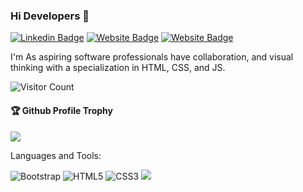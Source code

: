 ### Hi Developers 👋

[![Linkedin Badge](https://img.shields.io/badge/-Vasudha-blue?style=flat-square&logo=Linkedin&logoColor=white&link=https://www.linkedin.com/in/aakash--01629954/)]([https://www.linkedin.com/in/aakash--01629954/](https://www.linkedin.com/in/vasudha-gabhane-109a3177)) 
[![Website Badge](https://img.shields.io/badge/WebSite-Vasudha-green)](https://www.akash)
[![Website Badge](https://img.shields.io/badge/StackOverflow-Vasudha-yellow)]([https://stackoverflow.com/users/3687251/Vasudha-](https://stackoverflow.com/users/19664507/vasudha))

I'm
 As aspiring software professionals have collaboration, and visual thinking with a specialization in HTML, CSS, and JS.


![Visitor Count](https://profile-counter.glitch.me/VasudhaMGabhane/count.svg)

<div>
  <h4>🏆 Github Profile Trophy</h4>
  <a href="https://github.com/ryo-ma/github-profile-trophy">
    <img src="https://github-profile-trophy.vercel.app/?username=VasudhaMGabhane&column=7"/>
  </a>
</div>

Languages and Tools: 

<img alt="Bootstrap" src="https://img.shields.io/badge/bootstrap-%23563D7C.svg?style=flat-square&logo=bootstrap&logoColor=white"/> <img alt="HTML5" src="https://img.shields.io/badge/html5-%23E34F26.svg?style=flat-square&logo=html5&logoColor=white"/> <img alt="CSS3" src="https://img.shields.io/badge/css3-%231572B6.svg?style=flat-square&logo=css3&logoColor=white"/> 
![](https://activity-graph.herokuapp.com/graph?username=VasudhaMGabhane&theme=react-dark&area=true)
<!--
**VasudhaMGabhane/VasudhaMGabhane** is a ✨ _special_ ✨ repository because its `README.md` (this file) appears on your GitHub profile.

Here are some ideas to get you started:

- 🔭 I’m currently working on ...
- 🌱 I’m currently learning ...
- 👯 I’m looking to collaborate on ...
- 🤔 I’m looking for help with ...
- 💬 Ask me about ...
- 📫 How to reach me: ...
- 😄 Pronouns: ...
- ⚡ Fun fact: .....

-->
